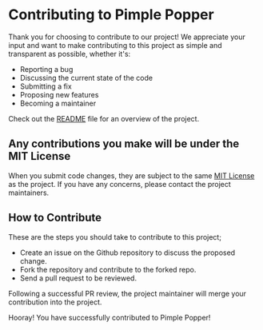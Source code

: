 # Contributing to Pimple Popper

Thank you for choosing to contribute to our project! We appreciate your input and want to make contributing to this project as simple and transparent as possible, whether it's:

- Reporting a bug
- Discussing the current state of the code
- Submitting a fix
- Proposing new features
- Becoming a maintainer

Check out the [README](https://github.com/Crazy-Marvin/PimplePopper/blob/trunk/README.md) file for an overview of the project.

## Any contributions you make will be under the MIT License

When you submit code changes, they are subject to the same [MIT License](https://choosealicense.com/licenses/mit/) as the project. If you have any concerns, please contact the project maintainers.

## How to Contribute

These are the steps you should take to contribute to this project;

- Create an issue on the Github repository to discuss the proposed change.
- Fork the repository and contribute to the forked repo.
- Send a pull request to be reviewed.

Following a successful PR review, the project maintainer will merge your contribution into the project.

Hooray! You have successfully contributed to Pimple Popper!
